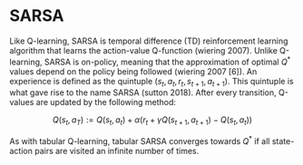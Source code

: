 
# SARSA

Like Q-learning, 
SARSA is temporal difference (TD) reinforcement learning algorithm that learns the action-value Q-function (wiering 2007). 
Unlike Q-learning,
SARSA is on-policy,
meaning that the approximation of optimal $Q^*$ values depend on the policy being followed (wiering 2007 [6]).
An experience is defined as the quintuple $(s_t, a_t, r_t, s_{t+1}, a_{t+1})$.
This quintuple is what gave rise to the name SARSA (sutton 2018).
After every transition, Q-values are updated by the following method:

$$Q(s_t,a_T) := Q(s_t,a_t) + \alpha ( r_t + \gamma Q(s_{t+1}, a_{t+1}) - Q(s_t,a_t) )$$

As with tabular Q-learning, tabular SARSA converges towards $Q^*$ if all state-action pairs are visited an infinite number of times.


<!---

wiering 2007

Sarsa. Instead of Q-learning, we can also use the on-policy
algorithm Sarsa [6], [10] for learning Q-values. Sarsa makes
the following update after an experience (s t , a t , r t , s t+1 , a t+1 ):

Q(s t , a t ) := Q(s t , a t ) + α(r t + γQ(s t+1 , a t+1 ) − Q(s t , a t ))

Tabular Sarsa converges in the limit to the optimal policy under
proper learning rate annealing if the exploration policy is GLIE
(greedy in the limit with infinite exploration), which means
that the agent should always explore, but stop exploring after
an infinite number of steps [8].
--->

<!---

sutton 2018

We turn now to the use of TD prediction methods for the control problem. As usual, we
follow the pattern of generalized policy iteration (GPI), only this time using TD methods
for the evaluation or prediction part. As with Monte Carlo methods, we face the need to
trade o↵ exploration and exploitation, and again approaches fall into two main classes:
on-policy and o↵-policy. In this section we present an on-policy TD control method.
The first step is to learn an action-value function rather than a state-value function.
In particular, for an on-policy method we must estimate q ⇡ (s, a) for the current behavior
policy ⇡ and for all states s and actions a. This can be done using essentially the same TD
method described above for learning v ⇡ . Recall that an episode consists of an alternating
sequence of states and state–action pairs:

In the previous section we considered transitions from state to state and learned the
values of states. Now we consider transitions from state–action pair to state–action pair,
and learn the values of state–action pairs. Formally these cases are identical: they are
both Markov chains with a reward process. The theorems assuring the convergence of
state values under TD(0) also apply to the corresponding algorithm for action values:

This update is done after every transition from a nonterminal state S t . If
S t+1 is terminal, then Q(S t+1 , A t+1 ) is defined as zero. This rule uses every
element of the quintuple of events, (S t , A t , R t+1 , S t+1 , A t+1 ), that make up a
transition from one state–action pair to the next. This quintuple gives rise to
the name Sarsa for the algorithm. The backup diagram for Sarsa is as shown
Sarsa
to the right.
It is straightforward to design an on-policy control algorithm based on the Sarsa
prediction method. As in all on-policy methods, we continually estimate q ⇡ for the
behavior policy ⇡, and at the same time change ⇡ toward greediness with respect to q ⇡ .
The general form of the Sarsa control algorithm is given in the box on the next page.
The convergence properties of the Sarsa algorithm depend on the nature of the policy’s
dependence on Q. For example, one could use "-greedy or "-soft policies. Sarsa converges
with probability 1 to an optimal policy and action-value function as long as all state–action
pairs are visited an infinite number of times and the policy converges in the limit to
the greedy policy (which can be arranged, for example, with "-greedy policies by setting
" = 1/t).

--->